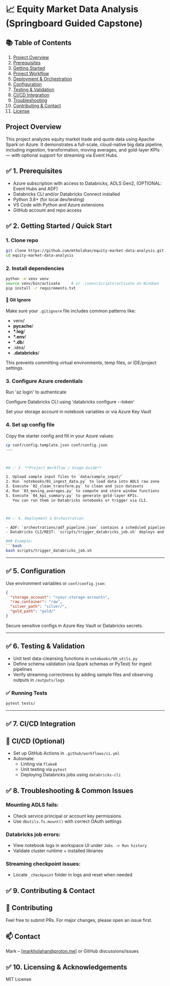 # 📈 Equity Market Data Analysis (Springboard Guided Capstone)

## 📚 Table of Contents
1. [Project Overview](#project-overview)
2. [Prerequisites](#-1-prerequisites)
3. [Getting Started](#-2-getting-started--quick-start)
4. [Project Workflow](#-3-project-workflow--usage-guide)
5. [Deployment & Orchestration](#-4-deployment--orchestration)
6. [Configuration](#-5-configuration)
7. [Testing & Validation](#-6-testing--validation)
8. [CI/CD Integration](#-7-cicd-integration)
9. [Troubleshooting](#-8-troubleshooting--common-issues)
10. [Contributing & Contact](#-9-contributing--contact)
11. [License](#-10-licensing--acknowledgements)

## Project Overview

This project analyzes equity market trade and quote data using Apache Spark on Azure. It demonstrates a full-scale, cloud-native big data pipeline, including ingestion, transformation, moving averages, and gold-layer KPIs — with optional support for streaming via Event Hubs.



## ✅ 1. Prerequisites

- Azure subscription with access to Databricks, ADLS Gen2, (OPTIONAL: Event Hubs and ADF)
- Databricks CLI and/or Databricks Connect installed
- Python 3.8+ (for local dev/testing)
- VS Code with Python and Azure extensions
- GitHub account and repo access
  



## ✅ 2. Getting Started / Quick Start

### 1. Clone repo
```bash
git clone https://github.com/mtholahan/equity-market-data-analysis.git
cd equity-market-data-analysis
```

### 2. Install dependencies

```bash
python -m venv venv
source venv/bin/activate     # or .\venv\Scripts\activate on Windows
pip install -r requirements.txt
```

#### 📁 Git Ignore

Make sure your `.gitignore` file includes common patterns like:

- venv/
- __pycache__/
-  __*.log__/
-  __*.env__/
-  ***.db**/
-  .idea/
-  **.databricks**/

This prevents committing virtual environments, temp files, or IDE/project settings.

### 3. Configure Azure credentials

Run 'az login' to authenticate

Configure Databricks CLI using 'databricks configure --token'

Set your storage account in notebook variables or via Azure Key Vault

### 4. Set up config file

Copy the starter config and fill in your Azure values:

```bash
cp conf/config.template.json conf/config.json
---



## ✅ 3. **Project Workflow / Usage Guide**

1. Upload sample input files to `data/sample_input/`
2. Run `notebooks/01_ingest_data.py` to load data into ADLS raw zone
3. Execute `02_clean_transform.py` to clean and join datasets
4. Run `03_moving_averages.py` to compute and store window functions
5. Execute `04_kpi_summary.py` to generate gold-layer KPIs.
   You can run them in Databricks notebooks or trigger via CLI.



## ✅ 4. Deployment & Orchestration

- ADF: `orchestrations/adf_pipeline.json` contains a scheduled pipeline with Databricks notebook activities
- Databricks CLI/REST: `scripts/trigger_databricks_job.sh` deploys and runs jobs

### Example:
```bash
bash scripts/trigger_databricks_job.sh
```



---

## ✅ 5. **Configuration**

Use environment variables or `conf/config.json`:

```json
{
  "storage_account": "<your-storage-account>",
  "raw_container": "raw",
  "silver_path": "silver/",
  "gold_path": "gold/"
}
```

Secure sensitive configs in Azure Key Vault or Databricks secrets.

---

## ✅ 6. **Testing & Validation**

- Unit test data-cleansing functions in `notebooks/99_utils.py`
- Define schema validation (via Spark schemas or PyTest) for ingest pipelines
- Verify streaming correctness by adding sample files and observing outputs in `/outputs/logs`

### ✅ Running Tests

```bash
pytest tests/
```

---



## ✅ 7. CI/CD Integration

## 🤖 CI/CD (Optional)

- Set up GitHub Actions in `.github/workflows/ci.yml`
- Automate:
  - Linting via `flake8`
  - Unit testing via `pytest`
  - Deploying Databricks jobs using `databricks-cli`



## ✅ 8. Troubleshooting & Common Issues

### Mounting ADLS fails:
- Check service principal or account key permissions
- Use `dbutils.fs.mount()` with correct OAuth settings

### Databricks job errors:
- View notebook logs in workspace UI under `Jobs -> Run history`
- Validate cluster runtime + installed libraries

### Streaming checkpoint issues:
- Locate `_checkpoint` folder in logs and reset when needed



## ✅ 9. Contributing & Contact

## 🤝 Contributing

Feel free to submit PRs. For major changes, please open an issue first.

## 📫 Contact

Mark – [markholahan@proton.me] or GitHub discussions/issues



## ✅ 10. Licensing & Acknowledgements

MIT License
